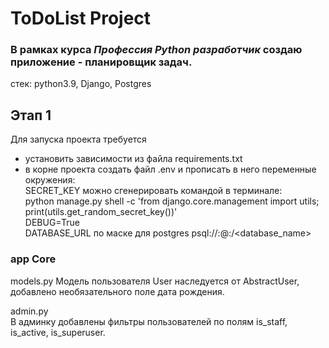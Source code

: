 # ToDoList Project

### В рамках курса *Профессия Python разработчик* создаю приложение - планировщик задач.

стек: python3.9, Django, Postgres

## **Этап 1**

Для запуска проекта требуется
- установить зависимости из файла requirements.txt 
- в корне проекта создать файл .env и прописать в него переменные окружения:   
SECRET_KEY можно сгенерировать командой в терминале:     
python manage.py shell -c 'from django.core.management import utils; print(utils.get_random_secret_key())'   
DEBUG=True   
DATABASE_URL по маске для postgres psql://<user>:<password>@<host>:<port>/<database_name>

### app Core
models.py
Модель пользователя User наследуется от AbstractUser,  
добавлено необязательного поле дата рождения.  

admin.py  
В админку добавлены фильтры пользователей по полям is_staff, is_active, is_superuser.
